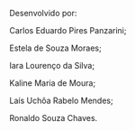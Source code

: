 Desenvolvido por:

Carlos Eduardo Pires Panzarini;

Estela de Souza Moraes;

Iara Lourenço da Silva;

Kaline Maria de Moura;

Laís Uchôa Rabelo Mendes;

Ronaldo Souza Chaves.
